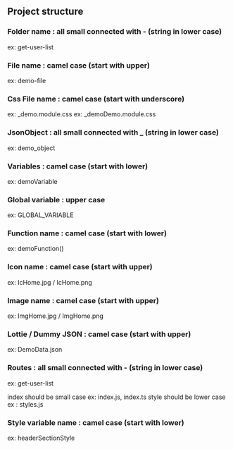 ## Project structure

### Folder name : all small connected with - (string in lower case)

ex: get-user-list

### File name : camel case (start with upper)

ex: demo-file

### Css File name : camel case (start with underscore)

ex: \_demo.module.css
ex: \_demoDemo.module.css

### JsonObject : all small connected with \_ (string in lower case)

ex: demo_object

### Variables : camel case (start with lower)

ex: demoVariable

### Global variable : upper case

ex: GLOBAL_VARIABLE

### Function name : camel case (start with lower)

ex: demoFunction()

### Icon name : camel case (start with upper)

ex: IcHome.jpg / IcHome.png

### Image name : camel case (start with upper)

ex: ImgHome.jpg / ImgHome.png

### Lottie / Dummy JSON : camel case (start with upper)

ex: DemoData.json

### Routes : all small connected with - (string in lower case)

ex: get-user-list

index should be small case ex: index.js, index.ts
style should be lower case ex : styles.js

### Style variable name : camel case (start with lower)

ex: headerSectionStyle
